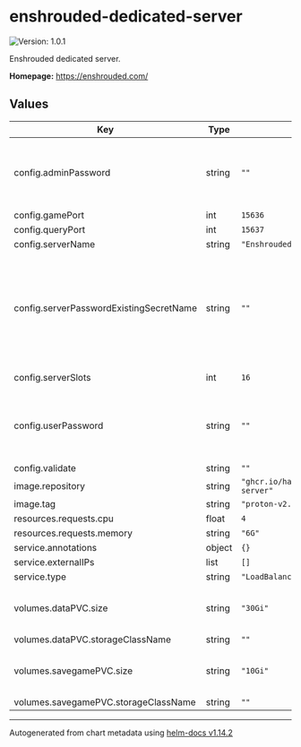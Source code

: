 # enshrouded-dedicated-server

![Version: 1.0.1](https://img.shields.io/badge/Version-1.0.1-informational?style=flat-square)

Enshrouded dedicated server.

**Homepage:** <https://enshrouded.com/>

## Values

| Key | Type | Default | Description |
|-----|------|---------|-------------|
| config.adminPassword | string | `""` | Admin password. If not set, password will be generated randomly. |
| config.gamePort | int | `15636` |  |
| config.queryPort | int | `15637` |  |
| config.serverName | string | `"Enshrouded Server"` | Server name |
| config.serverPasswordExistingSecretName | string | `""` | Existing secret name for server password. Must contain key named "password". If set `serverPassword` will be ignored. |
| config.serverSlots | int | `16` | Number of server slots |
| config.userPassword | string | `""` | Server password. If not set, password will be generated randomly. |
| config.validate | string | `""` |  |
| image.repository | string | `"ghcr.io/hartmanfrost/enshrouded-server"` |  |
| image.tag | string | `"proton-v2.1.3"` |  |
| resources.requests.cpu | float | `4` |  |
| resources.requests.memory | string | `"6G"` |  |
| service.annotations | object | `{}` |  |
| service.externalIPs | list | `[]` |  |
| service.type | string | `"LoadBalancer"` |  |
| volumes.dataPVC.size | string | `"30Gi"` | Size of the persistent volume for gamedata |
| volumes.dataPVC.storageClassName | string | `""` |  |
| volumes.savegamePVC.size | string | `"10Gi"` | Size of the persistent volume for savegames |
| volumes.savegamePVC.storageClassName | string | `""` |  |

----------------------------------------------
Autogenerated from chart metadata using [helm-docs v1.14.2](https://github.com/norwoodj/helm-docs/releases/v1.14.2)
